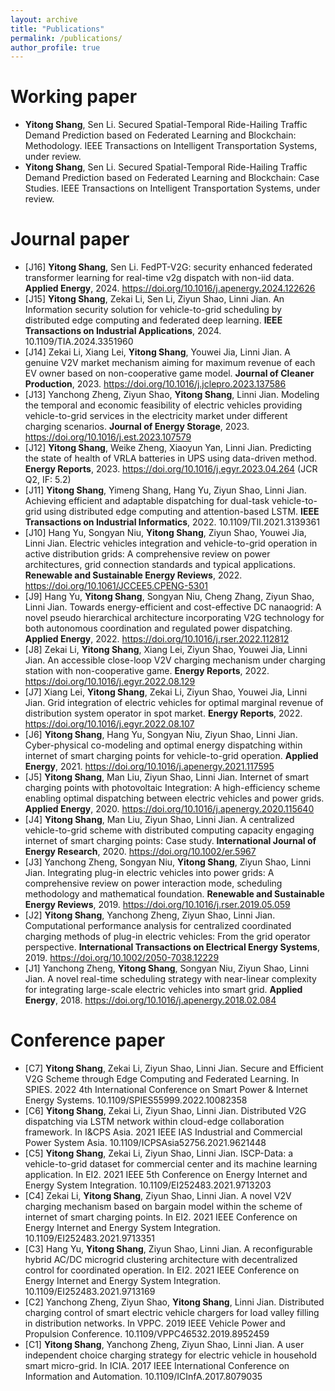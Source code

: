 ```yaml
---
layout: archive
title: "Publications"
permalink: /publications/
author_profile: true
---
```


<!-- 
{% if site.author.googlescholar %}
  <div class="wordwrap">You can also find my articles on <a href="{{site.author.googlescholar}}">my Google Scholar profile</a>.</div>
{% endif %}

{% include base_path %}

{% for post in site.publications reversed %}
  {% include archive-single.html %}
{% endfor %}
-->


Working paper
======
- **Yitong Shang**, Sen Li. Secured Spatial-Temporal Ride-Hailing Traffic Demand Prediction based on Federated Learning and Blockchain: Methodology. IEEE Transactions on Intelligent Transportation Systems, under review.
- **Yitong Shang**, Sen Li.  Secured Spatial-Temporal Ride-Hailing Traffic Demand Prediction based on Federated Learning and Blockchain: Case Studies. IEEE Transactions on Intelligent Transportation Systems, under review.


Journal paper
======
- [J16]	**Yitong Shang**, Sen Li. FedPT-V2G: security enhanced federated transformer learning for real-time v2g dispatch with non-iid data. **Applied Energy**, 2024. https://doi.org/10.1016/j.apenergy.2024.122626
- [J15]	**Yitong Shang**, Zekai Li, Sen Li, Ziyun Shao, Linni Jian. An Information security solution for vehicle-to-grid scheduling by distributed edge computing and federated deep learning. **IEEE Transactions on Industrial Applications**, 2024. 10.1109/TIA.2024.3351960
- [J14]	Zekai Li, Xiang Lei, **Yitong Shang**, Youwei Jia, Linni Jian. A genuine V2V market mechanism aiming for maximum revenue of each EV owner based on non-cooperative game model. **Journal of Cleaner Production**, 2023. https://doi.org/10.1016/j.jclepro.2023.137586
- [J13]	Yanchong Zheng, Ziyun Shao, **Yitong Shang**, Linni Jian. Modeling the temporal and economic feasibility of electric vehicles providing vehicle-to-grid services in the electricity market under different charging scenarios. **Journal of Energy Storage**, 2023. https://doi.org/10.1016/j.est.2023.107579
- [J12]	**Yitong Shang**, Weike Zheng, Xiaoyun Yan, Linni Jian. Predicting the state of health of VRLA batteries in UPS using data-driven method. **Energy Reports**, 2023. https://doi.org/10.1016/j.egyr.2023.04.264 (JCR Q2, IF: 5.2)
- [J11]	**Yitong Shang**, Yimeng Shang, Hang Yu, Ziyun Shao, Linni Jian. Achieving efficient and adaptable dispatching for dual-task vehicle-to-grid using distributed edge computing and attention-based LSTM. **IEEE Transactions on Industrial Informatics**, 2022. 10.1109/TII.2021.3139361
- [J10]	Hang Yu, Songyan Niu, **Yitong Shang**, Ziyun Shao, Youwei Jia, Linni Jian. Electric vehicles integration and vehicle-to-grid operation in active distribution grids: A comprehensive review on power architectures, grid connection standards and typical applications. **Renewable and Sustainable Energy Reviews**, 2022. https://doi.org/10.1061/JCCEE5.CPENG-5301
- [J9]	Hang Yu, **Yitong Shang**, Songyan Niu, Cheng Zhang, Ziyun Shao, Linni Jian. Towards energy-efficient and cost-effective DC nanaogrid: A novel pseudo hierarchical architecture incorporating V2G technology for both autonomous coordination and regulated power dispatching. **Applied Energy**, 2022. https://doi.org/10.1016/j.rser.2022.112812
- [J8]	Zekai Li, **Yitong Shang**, Xiang Lei, Ziyun Shao, Youwei Jia, Linni Jian. An accessible close-loop V2V charging mechanism under charging station with non-cooperative game. **Energy Reports**, 2022. https://doi.org/10.1016/j.egyr.2022.08.129
- [J7]	Xiang Lei, **Yitong Shang**, Zekai Li, Ziyun Shao, Youwei Jia, Linni Jian. Grid integration of electric vehicles for optimal marginal revenue of distribution system operator in spot market. **Energy Reports**, 2022. https://doi.org/10.1016/j.egyr.2022.08.107
- [J6]	**Yitong Shang**, Hang Yu, Songyan Niu, Ziyun Shao, Linni Jian. Cyber-physical co-modeling and optimal energy dispatching within internet of smart charging points for vehicle-to-grid operation. **Applied Energy**, 2021. https://doi.org/10.1016/j.apenergy.2021.117595
- [J5]	**Yitong Shang**, Man Liu, Ziyun Shao, Linni Jian. Internet of smart charging points with photovoltaic Integration: A high-efficiency scheme enabling optimal dispatching between electric vehicles and power grids. **Applied Energy**, 2020. https://doi.org/10.1016/j.apenergy.2020.115640
- [J4]	**Yitong Shang**, Man Liu, Ziyun Shao, Linni Jian. A centralized vehicle-to-grid scheme with distributed computing capacity engaging internet of smart charging points: Case study. **International Journal of Energy Research**, 2020. https://doi.org/10.1002/er.5967
- [J3]	Yanchong Zheng, Songyan Niu, **Yitong Shang**, Ziyun Shao, Linni Jian. Integrating plug-in electric vehicles into power grids: A comprehensive review on power interaction mode, scheduling methodology and mathematical foundation. **Renewable and Sustainable Energy Reviews**, 2019. https://doi.org/10.1016/j.rser.2019.05.059
- [J2] **Yitong Shang**, Yanchong Zheng, Ziyun Shao, Linni Jian. Computational performance analysis for centralized coordinated charging methods of plug-in electric vehicles: From the grid operator perspective. **International Transactions on Electrical Energy Systems**, 2019. https://doi.org/10.1002/2050-7038.12229
- [J1] Yanchong Zheng, **Yitong Shang**, Songyan Niu, Ziyun Shao, Linni Jian. A novel real-time scheduling strategy with near-linear complexity for integrating large-scale electric vehicles into smart grid. **Applied Energy**, 2018. https://doi.org/10.1016/j.apenergy.2018.02.084

Conference paper
======
- [C7]	**Yitong Shang**, Zekai Li, Ziyun Shao, Linni Jian. Secure and Efficient V2G Scheme through Edge Computing and Federated Learning. In SPIES. 2022 4th International Conference on Smart Power & Internet Energy Systems. 10.1109/SPIES55999.2022.10082358
- [C6]	**Yitong Shang**, Zekai Li, Ziyun Shao, Linni Jian. Distributed V2G dispatching via LSTM network within cloud-edge collaboration framework. In I&CPS Asia. 2021 IEEE IAS Industrial and Commercial Power System Asia. 10.1109/ICPSAsia52756.2021.9621448
- [C5]	**Yitong Shang**, Zekai Li, Ziyun Shao, Linni Jian. ISCP-Data: a vehicle-to-grid dataset for commercial center and its machine learning application. In EI2. 2021 IEEE 5th Conference on Energy Internet and Energy System Integration. 10.1109/EI252483.2021.9713203
- [C4]	Zekai Li, **Yitong Shang**, Ziyun Shao, Linni Jian. A novel V2V charging mechanism based on bargain model within the scheme of internet of smart charging points. In EI2. 2021 IEEE Conference on Energy Internet and Energy System Integration. 10.1109/EI252483.2021.9713351
- [C3]	Hang Yu, **Yitong Shang**, Ziyun Shao, Linni Jian. A reconfigurable hybrid AC/DC microgrid clustering architecture with decentralized control for coordinated operation. In EI2. 2021 IEEE Conference on Energy Internet and Energy System Integration. 10.1109/EI252483.2021.9713169
- [C2]	Yanchong Zheng, Ziyun Shao, **Yitong Shang**, Linni Jian. Distributed charging control of smart electric vehicle chargers for load valley filling in distribution networks.  In VPPC. 2019 IEEE Vehicle Power and Propulsion Conference. 10.1109/VPPC46532.2019.8952459
- [C1]	**Yitong Shang**, Yanchong Zheng, Ziyun Shao, Linni Jian. A user independent choice charging strategy for electric vehicle in household smart micro-grid. In ICIA. 2017 IEEE International Conference on Information and Automation. 10.1109/ICInfA.2017.8079035


